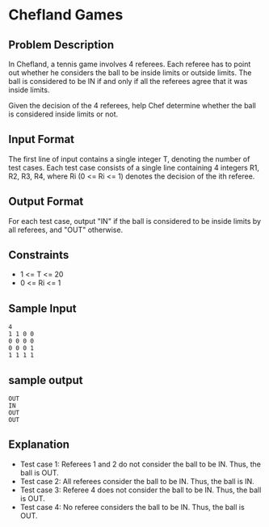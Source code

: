 # Chefland Games

## Problem Description
In Chefland, a tennis game involves 4 referees. Each referee has to point out whether he considers the ball to be inside limits or outside limits. The ball is considered to be IN if and only if all the referees agree that it was inside limits.

Given the decision of the 4 referees, help Chef determine whether the ball is considered inside limits or not.

## Input Format
The first line of input contains a single integer T, denoting the number of test cases. Each test case consists of a single line containing 4 integers R1, R2, R3, R4, where Ri (0 <= Ri <= 1) denotes the decision of the ith referee.

## Output Format
For each test case, output "IN" if the ball is considered to be inside limits by all referees, and "OUT" otherwise.

## Constraints
- 1 <= T <= 20
- 0 <= Ri <= 1

## Sample Input
```
4
1 1 0 0
0 0 0 0
0 0 0 1
1 1 1 1

```

## sample output
```
OUT
IN
OUT
OUT
```


## Explanation
- Test case 1: Referees 1 and 2 do not consider the ball to be IN. Thus, the ball is OUT.
- Test case 2: All referees consider the ball to be IN. Thus, the ball is IN.
- Test case 3: Referee 4 does not consider the ball to be IN. Thus, the ball is OUT.
- Test case 4: No referee considers the ball to be IN. Thus, the ball is OUT.
